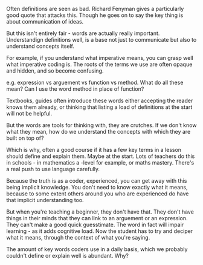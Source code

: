 Often definitions are seen as bad. Richard Fenyman gives a particularly good quote that attacks this. Though he goes on to say the key thing is about communication of ideas.

But this isn't entirely fair - words are actually really important. Understandign definitions well, is a base not just to communicate but also to understand concepts itself. 

For example, if you understand what imperative means, you can grasp well what imperative coding is. The roots of the terms we use are often opaque and hidden, and so become confusing. 

e.g. expression vs arguement vs function vs method. What do all these mean? Can I use the word method in place of function?

Textbooks, guides often introduce these words either accepting the reader knows them already, or thinking that listing a load of definitions at the start will not be helpful. 

But the words are tools for thinking with, they are crutches. If we don't know what they mean, how do we understand the concepts with which they are built on top of?

Which is why, often a good course if it has a few key terms in a lesson should define and explain them. Maybe at the start. Lots of teachers do this in schools - in mathematics a -level for example, or maths mastery. There's a real push to use language carefully. 

Because the truth is as a coder, experienced, you can get away with this being implicit knowledge. You don't need to know exactly what it means, because to some extent others around you who are experienced do have that implicit understanding too. 

But when you're teaching a beginner, they don't have that. They don't have things in their minds that they can link to an arguement or an expression. They can't make a good quick guesstimate. The word in fact will impair learning - as it adds cognitive load. Now the student has to try and deciper what it means, through the context of what you're saying. 

The amount of key words coders use in a daily basis, which we probably couldn't define or explain well is abundant. Why?
